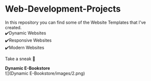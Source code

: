 # Web-Development-Projects
In this repository you can find some of the Website Templates that I've created. 
<br/>
✔️Dynamic Websites </br>
✔️Responsive Websites </br>
✔️Modern Websites </br>

Take a sneak 🤫 </br>

<b> Dynamic E-Bookstore </b><br/>
![](Dynamic E-Bookstore/images/2.png)<br/><br/>
